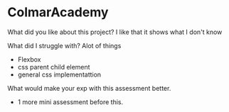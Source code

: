 # ColmarAcademy
What did you like about this project?
I like that it shows what I don't know

What did I struggle with?
Alot of things
- Flexbox
- css parent child element
- general css implementattion

What would make your exp with this assessment better.
- 1 more mini assessment before this.
